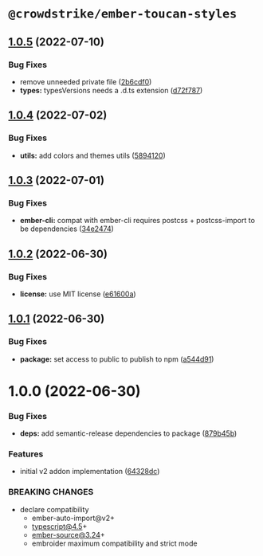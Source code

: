 # `@crowdstrike/ember-toucan-styles`

## [1.0.5](https://github.com/CrowdStrike/ember-toucan-styles/compare/v1.0.4...v1.0.5) (2022-07-10)


### Bug Fixes

* remove unneeded private file ([2b6cdf0](https://github.com/CrowdStrike/ember-toucan-styles/commit/2b6cdf0a5a5ec784917c4c0a0a2955e0c0b33918))
* **types:** typesVersions needs a .d.ts extension ([d72f787](https://github.com/CrowdStrike/ember-toucan-styles/commit/d72f78731d91b9ea4be43a39d7994828f3b848d9))

## [1.0.4](https://github.com/CrowdStrike/ember-toucan-styles/compare/v1.0.3...v1.0.4) (2022-07-02)


### Bug Fixes

* **utils:** add colors and themes utils ([5894120](https://github.com/CrowdStrike/ember-toucan-styles/commit/5894120019deca03b122e2ae0fb5f858788152b3))

## [1.0.3](https://github.com/CrowdStrike/ember-toucan-styles/compare/v1.0.2...v1.0.3) (2022-07-01)


### Bug Fixes

* **ember-cli:** compat with ember-cli requires postcss + postcss-import to be dependencies ([34e2474](https://github.com/CrowdStrike/ember-toucan-styles/commit/34e24745581e1cd1921a09094965bd7af9ac0178))

## [1.0.2](https://github.com/CrowdStrike/ember-toucan-styles/compare/v1.0.1...v1.0.2) (2022-06-30)


### Bug Fixes

* **license:** use MIT license ([e61600a](https://github.com/CrowdStrike/ember-toucan-styles/commit/e61600af0d6226752136f43eca9e3adab4def191))

## [1.0.1](https://github.com/CrowdStrike/ember-toucan-styles/compare/v1.0.0...v1.0.1) (2022-06-30)


### Bug Fixes

* **package:** set access to public to publish to npm ([a544d91](https://github.com/CrowdStrike/ember-toucan-styles/commit/a544d91fff3a5f2abe9c93978243f1f7efb8bd87))

# 1.0.0 (2022-06-30)


### Bug Fixes

* **deps:** add semantic-release dependencies to package ([879b45b](https://github.com/CrowdStrike/ember-toucan-styles/commit/879b45b1f3244dde8eafdb007370f76cfa579458))


### Features

* initial v2 addon implementation ([64328dc](https://github.com/CrowdStrike/ember-toucan-styles/commit/64328dce313ff60df062d6765d65aa4256dd9513))


### BREAKING CHANGES

* declare compatibility
  - ember-auto-import@v2+
  - typescript@4.5+
  - ember-source@3.24+
  - embroider maximum compatibility and strict mode
